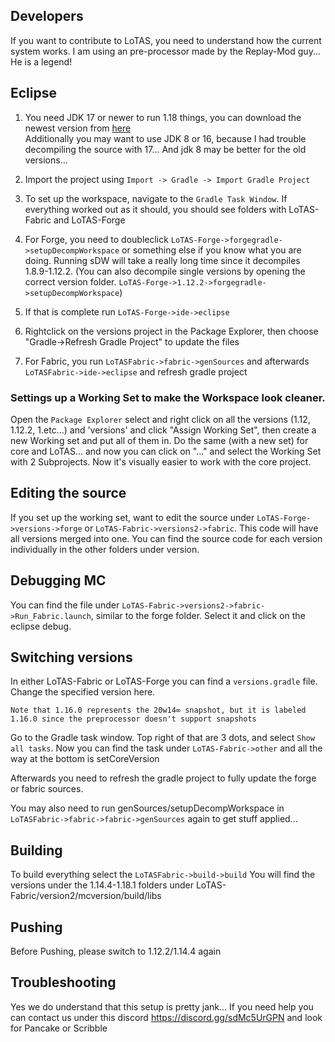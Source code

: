 ## Developers
If you want to contribute to LoTAS, you need to understand how the current system works. I am using an pre-processor made by the Replay-Mod guy... He is a legend!

## Eclipse

1. You need JDK 17 or newer to run 1.18 things, you can download the newest version from [here](https://adoptium.net/)  
Additionally you may want to use JDK 8 or 16, because I had trouble decompiling the source with 17... And jdk 8 may be better for the old versions...

2. Import the project using `Import -> Gradle -> Import Gradle Project`
3. To set up the workspace, navigate to the `Gradle Task Window`. If everything worked out as it should, you should see folders with LoTAS-Fabric and LoTAS-Forge
4. For Forge, you need to doubleclick `LoTAS-Forge->forgegradle->setupDecompWorkspace` or something else if you know what you are doing. Running sDW will take a really long time since it decompiles 1.8.9-1.12.2. (You can also decompile single versions by opening the correct version folder. `LoTAS-Forge->1.12.2->forgegradle->setupDecompWorkspace`)
5. If that is complete run `LoTAS-Forge->ide->eclipse`
6. Rightclick on the versions project in the Package Explorer, then choose "Gradle->Refresh Gradle Project" to update the files
7. For Fabric, you run `LoTASFabric->fabric->genSources` and afterwards `LoTASFabric->ide->eclipse` and refresh gradle project

### Settings up a Working Set to make the Workspace look cleaner.
Open the `Package Explorer` select and right click on all the versions (1.12, 1.12.2, 1.etc...) and 'versions' and click "Assign Working Set", then create a new Working set and put all of them in. Do the same (with a new set) for core and LoTAS... and now you can click on "..." and select the Working Set with 2 Subprojects. Now it's visually easier to work with the core project.

## Editing the source
If you set up the working set, want to edit the source under `LoTAS-Forge->versions->forge` or `LoTAS-Fabric->versions2->fabric`. This code will have all versions merged into one. You can find the source code for each version individually in the other folders under version.

## Debugging MC
You can find the file under `LoTAS-Fabric->versions2->fabric->Run_Fabric.launch`, similar to the forge folder. Select it and click on the eclipse debug.

## Switching versions
In either LoTAS-Fabric or LoTAS-Forge you can find a `versions.gradle` file. Change the specified version here.

```
Note that 1.16.0 represents the 20w14∞ snapshot, but it is labeled 1.16.0 since the preprocessor doesn't support snapshots
```
Go to the Gradle task window. Top right of that are 3 dots, and select `Show all tasks`. Now you can find the task under `LoTAS-Fabric->other` and all the way at the bottom is setCoreVersion

Afterwards you need to refresh the gradle project to fully update the forge or fabric sources.

You may also need to run genSources/setupDecompWorkspace in `LoTASFabric->fabric->fabric->genSources` again to get stuff applied...

## Building
To build everything select the `LoTASFabric->build->build`
You will find the versions under the 1.14.4-1.18.1 folders under LoTAS-Fabric/version2/mcversion/build/libs

## Pushing
Before Pushing, please switch to 1.12.2/1.14.4 again

## Troubleshooting
Yes we do understand that this setup is pretty jank... If you need help you can contact us under this discord https://discord.gg/sdMc5UrGPN and look for Pancake or Scribble